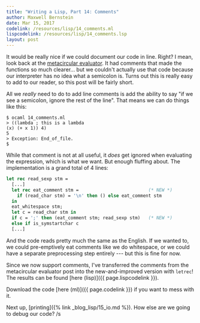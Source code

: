 ```yaml
---
title: "Writing a Lisp, Part 14: Comments"
author: Maxwell Bernstein
date: Mar 15, 2017
codelink: /resources/lisp/14_comments.ml
lispcodelink: /resources/lisp/14_comments.lsp
layout: post
---
```


It would be really nice if we could document our code in line. Right? I mean,
look back at the [metacircular evaluator](../12_metacircular/). It had comments
that made the functions so much clearer... but we couldn't actually use that
code because our interpreter has no idea what a semicolon is. Turns out this is
really easy to add to our reader, so this post will be fairly short.

All we *really* need to do to add line comments is add the ability to say "if
we see a semicolon, ignore the rest of the line". That means we can do things
like this:

```
$ ocaml 14_comments.ml
> ((lambda ; this is a lambda
(x) (+ x 1)) 4)
5
> Exception: End_of_file.
$
```

While that comment is not at all useful, it *does* get ignored when evaluating
the expression, which is what we want. But enough fluffing about. The
implementation is a grand total of 4 lines:

```ocaml
let rec read_sexp stm =
  [...]
  let rec eat_comment stm =                          (* NEW *)
    if (read_char stm) = '\n' then () else eat_comment stm
  in
  eat_whitespace stm;
  let c = read_char stm in
  if c = ';' then (eat_comment stm; read_sexp stm)   (* NEW *)
  else if is_symstartchar c
  [...]
```

And the code reads pretty much the same as the English. If we wanted to, we
could pre-emptively eat comments like we do whitespace, or we could have a
separate preprocessing step entirely --- but this is fine for now.

Since we now support comments, I've transferred the comments from the
metacircular evaluator post into the new-and-improved version with `letrec`!
The results can be found [here (lisp)]({{ page.lispcodelink }}).

Download the code [here (ml)]({{ page.codelink }}) if you want to mess with it.

Next up, [printing]({% link _blog_lisp/15_io.md %}). How else are we going to
debug our code? /s
